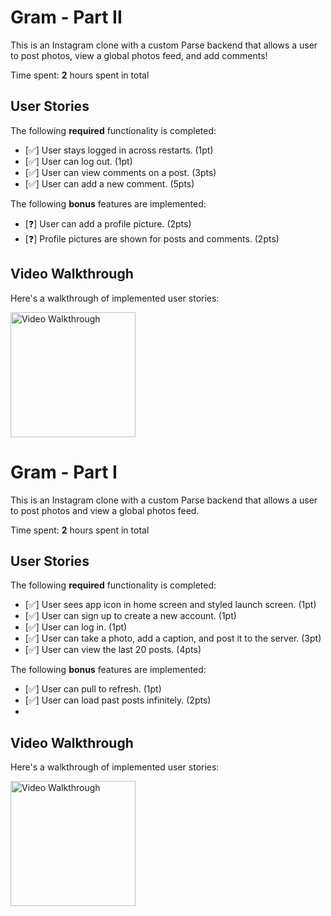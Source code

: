# Gram - Part II

 This is an Instagram clone with a custom Parse backend that allows a user to post photos, view a global photos feed, and add comments!

 Time spent: **2** hours spent in total

 ## User Stories

 The following **required** functionality is completed:

 - [✅] User stays logged in across restarts. (1pt)
 - [✅] User can log out. (1pt)
 - [✅] User can view comments on a post. (3pts)
 - [✅] User can add a new comment. (5pts)

 The following **bonus** features are implemented:

 - [❓] User can add a profile picture. (2pts)
 - [❓] Profile pictures are shown for posts and comments. (2pts)

 ## Video Walkthrough

 Here's a walkthrough of implemented user stories:

 <img src='iphone-13-pro-max-new.gif' title='Video Walkthrough' width='200' alt='Video Walkthrough' />

 # Gram - Part I

 This is an Instagram clone with a custom Parse backend that allows a user to post photos and view a global photos feed.
 
Time spent: **2** hours spent in total

## User Stories

The following **required** functionality is completed:

- [✅] User sees app icon in home screen and styled launch screen. (1pt)
- [✅] User can sign up to create a new account. (1pt)
- [✅] User can log in. (1pt)
- [✅] User can take a photo, add a caption, and post it to the server. (3pt)
- [✅] User can view the last 20 posts. (4pts)

The following **bonus** features are implemented:

- [✅] User can pull to refresh. (1pt)
- [✅] User can load past posts infinitely. (2pts)
- 
## Video Walkthrough

Here's a walkthrough of implemented user stories:

<img src='iphone-13-pro-max.gif' title='Video Walkthrough' width='200' alt='Video Walkthrough' />
